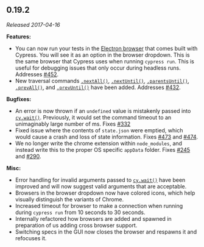 ## 0.19.2

_Released 2017-04-16_

**Features:**

- You can now run your tests in the
  [Electron browser](/guides/guides/launching-browsers#Electron-Browser) that
  comes built with Cypress. You will see it as an option in the browser
  dropdown. This is the same browser that Cypress uses when running
  `cypress run`. This is useful for debugging issues that only occur during
  headless runs. Addresses
  [#452](https://github.com/cypress-io/cypress/issues/452).
- New traversal commands [`.nextAll()`](/api/commands/nextall),
  [`.nextUntil()`](/api/commands/nextuntil),
  [`.parentsUntil()`](/api/commands/parentsuntil),
  [`.prevAll()`](/api/commands/prevall), and
  [`.prevUntil()`](/api/commands/prevuntil) have been added. Addresses
  [#432](https://github.com/cypress-io/cypress/issues/432).

**Bugfixes:**

- An error is now thrown if an `undefined` value is mistakenly passed into
  [`cy.wait()`](/api/commands/wait). Previously, it would set the command
  timeout to an unimaginably large number of ms. Fixes
  [#332](https://github.com/cypress-io/cypress/issues/332)
- Fixed issue where the contents of `state.json` were emptied, which would cause
  a crash and loss of state information. Fixes
  [#473](https://github.com/cypress-io/cypress/issues/473) and
  [#474](https://github.com/cypress-io/cypress/issues/474).
- We no longer write the chrome extension within `node_modules`, and instead
  write this to the proper OS specific `appData` folder. Fixes
  [#245](https://github.com/cypress-io/cypress/issues/245) and
  [#290](https://github.com/cypress-io/cypress/issues/290).

**Misc:**

- Error handling for invalid arguments passed to
  [`cy.wait()`](/api/commands/wait) have been improved and will now suggest
  valid arguments that are acceptable.
- Browsers in the browser dropdown now have colored icons, which help visually
  distinguish the variants of Chrome.
- Increased timeout for browser to make a connection when running during
  `cypress run` from 10 seconds to 30 seconds.
- Internally refactored how browsers are added and spawned in preparation of us
  adding cross browser support.
- Switching specs in the GUI now closes the browser and respawns it and
  refocuses it.
